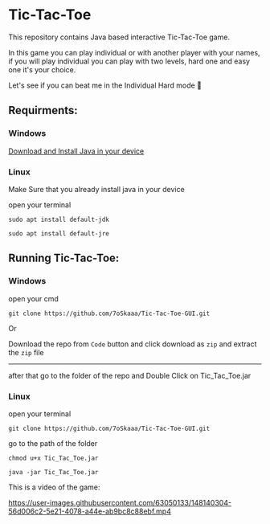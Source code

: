 # Tic-Tac-Toe

This repository contains Java based interactive Tic-Tac-Toe game.

In this game you can play individual or with another player with your names, if you will play individual you can play with two levels, hard one and easy one it's your choice.

Let's see if you can beat me in the Individual Hard mode 👀

## Requirments:

### Windows
[Download and Install Java in your device](https://download.oracle.com/java/17/latest/jdk-17_windows-x64_bin.exe)

### Linux

Make Sure that you already install java in your device

open your terminal

```
sudo apt install default-jdk
```
```
sudo apt install default-jre
```

## Running Tic-Tac-Toe:

### Windows

open your cmd
```
git clone https://github.com/7oSkaaa/Tic-Tac-Toe-GUI.git
```
Or 

Download the repo from `Code` button and click download as `zip` and extract the `zip` file


---------------------------------------------------------------------------------------------

after that go to the folder of the repo and Double Click on Tic_Tac_Toe.jar 

### Linux

open your terminal

```
git clone https://github.com/7oSkaaa/Tic-Tac-Toe-GUI.git
```
go to the path of the folder

```
chmod u+x Tic_Tac_Toe.jar
```
```
java -jar Tic_Tac_Toe.jar
```


This is a video of the game:

https://user-images.githubusercontent.com/63050133/148140304-56d006c2-5e21-4078-a44e-ab9bc8c88ebf.mp4
